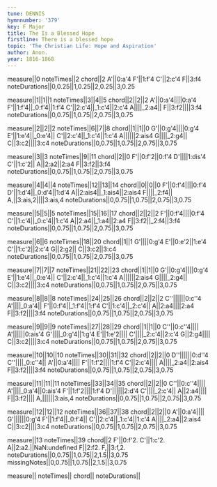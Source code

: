 ```yaml
---
tune: DENNIS
hymnnumber: '379'
key: F Major
title: The Is a Blessed Hope
firstline: There is a blessed hope
topic: 'The Christian Life: Hope and Aspiration'
author: Anon.
year: 1816-1868
---
```

measure||0
noteTimes||2
chord||2
A'||0:a'4
F'||1:f'4
C'||2:c'4
F||3:f4
noteDurations||0,0.25||1,0.25||2,0.25||3,0.25

measure||1||1||1
noteTimes||3||4||5
chord||2||2||2
A'||0:a'4||||0:a'4
F'||1:f'4||_0:f'4||1:f'4
C'||2:c'4||_1:c'4||2:c'4
A||||_2:a4||
F||3:f2||||3:f4
noteDurations||0,0.75||1,0.75||2,0.75||3,0.75

measure||2||2||2
noteTimes||6||7||8
chord||1||1||0
G'||0:g'4||||0:g'4
E'||1:e'4||_0:e'4||
C'||2:c'4||_1:c'4||1:c'4
A||||||2:ais4
G||||_2:g4||
C||3:c2||||3:c4
noteDurations||0,0.75||1,0.75||2,0.75||3,0.75

measure||3||3
noteTimes||9||11
chord||2||0
F'||0:f'2||0:f'4
D'||||1:dis'4
C'||1:c'2||
A||2:a2||2:a4
F||3:f2||3:f4
noteDurations||0,0.75||1,0.75||2,0.75||3,0.75

measure||4||4||4
noteTimes||12||13||14
chord||0||0||0
F'||0:f'4||||0:f'4
D'||1:d'4||_0:d'4||1:d'4
A||2:ais4||_1:ais4||2:ais4
F||||_2:f4||
A,||3:ais,2||||3:ais,4
noteDurations||0,0.75||1,0.75||2,0.75||3,0.75

measure||5||5||5
noteTimes||15||16||17
chord||2||2||2
F'||0:f'4||||0:f'4
C'||1:c'4||_0:c'4||1:c'4
A||2:a4||_1:a4||2:a4
F||3:f2||_2:f4||3:f4
noteDurations||0,0.75||1,0.75||2,0.75||3,0.75

measure||6||6
noteTimes||18||20
chord||1||1
G'||||0:g'4
E'||0:e'2||1:e'4
C'||1:c'2||2:c'4
G||2:g2||
C||3:c2||3:c4
noteDurations||0,0.75||1,0.75||2,0.75||3,0.75

measure||7||7||7
noteTimes||21||22||23
chord||1||1||0
G'||0:g'4||||0:g'4
E'||1:e'4||_0:e'4||
C'||2:c'4||_1:c'4||1:c'4
A||||||2:ais4
G||||_2:g4||
C||3:c2||||3:c4
noteDurations||0,0.75||1,0.75||2,0.75||3,0.75

measure||8||8||8
noteTimes||24||25||26
chord||2||2||2
C''||||||0:c''4
A'||||_0:a'4||
F'||0:f'4||_1:f'4||1:f'4
C'||1:c'4||_2:c'4||
A||2:a4||||2:a4
F||3:f2||||3:f4
noteDurations||0,0.75||1,0.75||2,0.75||3,0.75

measure||9||9||9
noteTimes||27||28||29
chord||1||1||0
C''||0:c''4||||
A'||||||0:ais'4
G'||||_0:g'4||1:g'4
E'||1:e'2||||
C'||||_2:c'4||2:c'4
G||2:g4||||
C||3:c2||||3:c4
noteDurations||0,0.75||1,0.75||2,0.75||3,0.75

measure||10||10||10
noteTimes||30||31||32
chord||2||2||0
D''||||||0:d''4
C''||||_0:c''4||
A'||0:a'4||||
F'||1:f'2||||1:f'4
C'||2:c'4||||
A||||_2:a4||2:ais4
F||3:f2||||3:f4
noteDurations||0,0.75||1,0.75||2,0.75||3,0.75

measure||11||11||11
noteTimes||33||34||35
chord||2||2||0
C''||0:c''4||||
A'||||_0:a'4||0:ais'4
F'||1:f'2||||1:f'4
D'||||||2:d'4
C'||||_2:c'4||
A||2:a4||||
F||3:f2||||
A,||||||3:ais,4
noteDurations||0,0.75||1,0.75||2,0.75||3,0.75

measure||12||12||12
noteTimes||36||37||38
chord||2||2||0
A'||0:a'4||||
G'||||||0:g'4
F'||1:f'4||_0:f'4||
C'||2:c'4||_1:c'4||1:c'4
A||||_2:a4||2:ais4
C||3:c2||||3:c4
noteDurations||0,0.75||1,0.75||2,0.75||3,0.75

measure||13
noteTimes||39
chord||2
F'||0:f'2.
C'||1:c'2.
A||2:a2.||NaN:undefined
F||2:f2.
F,||3:f,2.
noteDurations||0,0.75||1,0.75||2,1.5||3,0.75
missingNotes||0,0.75||1,0.75||2,1.5||3,0.75

measure||
noteTimes||
chord||
noteDurations||

